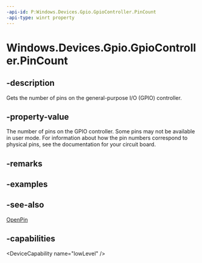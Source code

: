 ```yaml
---
-api-id: P:Windows.Devices.Gpio.GpioController.PinCount
-api-type: winrt property
---
```


<!-- Property syntax
public int PinCount { get; }
-->

# Windows.Devices.Gpio.GpioController.PinCount

## -description
Gets the number of pins on the general-purpose I/O (GPIO) controller.

## -property-value
The number of pins on the GPIO controller. Some pins may not be available in user mode. For information about how the pin numbers correspond to physical pins, see the documentation for your circuit board.

## -remarks

## -examples

## -see-also
[OpenPin](gpiocontroller_openpin.md)

## -capabilities
&lt;DeviceCapability name="lowLevel" /&gt;
